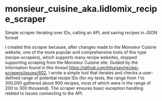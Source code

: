 # monsieur_cuisine_aka.lidlomix_recipe_scraper
Simple scraper iterating over IDs, calling an API, and saving recipes in JSON format

I created this scraper because, after changes made to the Monsieur Cuisine website, one of the more popular and comprehensive tools of this type (recipe-scrapers), which supports many recipe websites, stopped supporting scraping from the Monsieur Cuisine site. Guided by the information found in this thread https://github.com/hhursev/recipe-scrapers/issues/602, I wrote a simple tool that iterates and checks a user-defined range of potential recipe IDs (for my tests, the range from 1 to 300,000 gathered about 900 recipes, most of which were in the range of 200 to 300 thousand). The scraper ensures basic exception handling related to issues connecting to the API.
